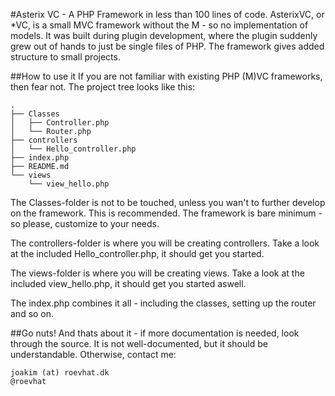 #Asterix VC - A PHP Framework in less than 100 lines of code.
AsterixVC, or *VC, is a small MVC framework without the M - so no implementation of models.
It was built during plugin development, where the plugin suddenly grew out of hands to just be single files of PHP. The framework gives added structure to small projects.

##How to use it
If you are not familiar with existing PHP (M)VC frameworks, then fear not. The project tree looks like this:

	.
	├── Classes
	│   ├── Controller.php
	│   └── Router.php
	├── controllers
	│   └── Hello_controller.php
	├── index.php
	├── README.md
	└── views
	    └── view_hello.php

The Classes-folder is not to be touched, unless you wan't to further develop on the framework. This is recommended. The framework is bare minimum - so please, customize to your needs.

The controllers-folder is where you will be creating controllers. Take a look at the included Hello_controller.php, it should get you started.

The views-folder is where you will be creating views. Take a look at the included view_hello.php, it should get you started aswell.

The index.php combines it all - including the classes, setting up the router and so on.

##Go nuts!
And thats about it - if more documentation is needed, look through the source. It is not well-documented, but it should be understandable. Otherwise, contact me:

	joakim (at) roevhat.dk
	@roevhat